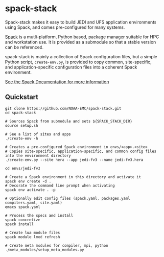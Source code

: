 # spack-stack

Spack-stack makes it easy to build JEDI and UFS application environments using Spack, and comes pre-configured for many systems.

[Spack](https://github.com/spack/spack) is a mutli-platform, Python based, package manager suitable for HPC and workstation use. It is provided as a submodule so that a stable version can be referenced.

spack-stack is mainly a collection of Spack configuration files, but a simple Python script, `create-env.py`, is provided to copy common, site-specific, and application-specific configuration files into a coherent Spack environment.

[See the Spack Documentation for more information](https://spack.readthedocs.io/en/latest/)

## Quickstart

```
git clone https://github.com/NOAA-EMC/spack-stack.git
cd spack-stack

# Sources Spack from submodule and sets ${SPACK_STACK_DIR}
source setup.sh

# See a list of sites and apps
./create-env -h

# Creates a pre-configured Spack environment in envs/<app>.<site>
# Copies site-specific, application-specific, and common config files into the environment directory
./create-env.py --site hera --app jedi-fv3 --name jedi-fv3.hera

cd envs/jedi-fv3

# Create a Spack environment in this directory and activate it
spack env create -d .
# Decorate the command line prompt when activating
spack env activate . -p

# Optionally edit config files (spack.yaml, packages.yaml compilers.yaml, site.yaml)
emacs spack.yaml

# Process the specs and install
spack concretize
spack install

# Create lua module files
spack module lmod refresh

# Create meta modules for compiler, mpi, python
./meta_modules/setup_meta_modules.py
```
